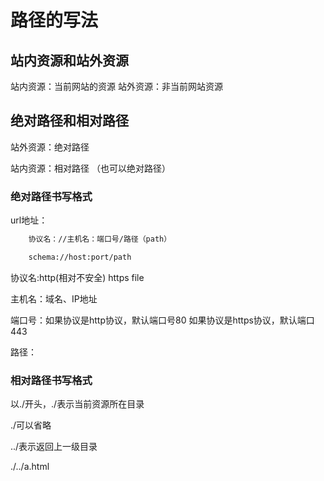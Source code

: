 # 路径的写法

## 站内资源和站外资源

站内资源：当前网站的资源
站外资源：非当前网站资源

## 绝对路径和相对路径

站外资源：绝对路径

站内资源：相对路径   （也可以绝对路径）

### 绝对路径书写格式

url地址：

```html
    协议名：//主机名：端口号/路径（path）

    schema://host:port/path
```

协议名:http(相对不安全)  https  file

主机名：域名、IP地址

端口号：如果协议是http协议，默认端口号80
        如果协议是https协议，默认端口443

路径：

### 相对路径书写格式

以./开头，./表示当前资源所在目录

./可以省略

../表示返回上一级目录

./../a.html
